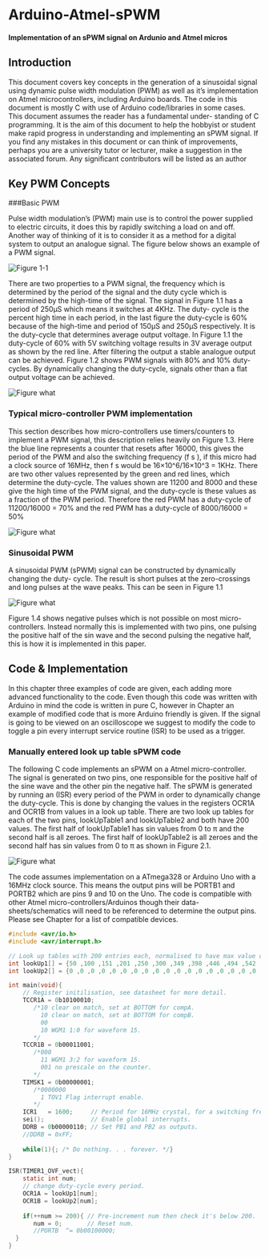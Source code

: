# Arduino-Atmel-sPWM

#### Implementation of an sPWM signal on Ardunio and Atmel micros

## Introduction

This document covers key concepts in the generation of a sinusoidal signal using dynamic
pulse width modulation (PWM) as well as it’s implementation on Atmel microcontrollers,
including Arduino boards. The code in this document is mostly C with use of Arduino
code/libraries in some cases. This document assumes the reader has a fundamental under-
standing of C programming.
It is the aim of this document to help the hobbyist or student make rapid progress
in understanding and implementing an sPWM signal. If you find any mistakes in this
document or can think of improvements, perhaps you are a university tutor or lecturer,
make a suggestion in the associated forum. Any significant contributors will be listed as an
author

## Key PWM Concepts
###Basic PWM

Pulse width modulation’s (PWM) main use is to control the power supplied to electric
circuits, it does this by rapidly switching a load on and off. Another way of thinking of it
is to consider it as a method for a digital system to output an analogue signal. The figure below shows an example of a PWM signal.

![Figure 1-1](https://github.com/Terbytes/Arduino-Atmel-sPWM/blob/master/im/basicPWM_3.png?raw=true "Figure 1.1")

There are two properties to a PWM signal, the frequency which is determined by the period of the signal and the duty cycle which is determined by the high-time of the signal. The signal in Figure 1.1 has a period of 250μS which means it switches at 4KHz. The duty- cycle is the percent high time in each period, in the last figure the duty-cycle is 60% because of the high-time and period of 150μS and 250μS respectively. It is the duty-cycle that determines average output voltage. In Figure 1.1 the duty-cycle of 60% with 5V switching voltage results in 3V average output as shown by the red line. After filtering the output a stable analogue output can be achieved. Figure 1.2 shows PWM signals with 80% and 10% duty-cycles. By dynamically changing the duty-cycle, signals other than a flat output voltage can be achieved.

![Figure what](https://github.com/Terbytes/Arduino-Atmel-sPWM/blob/master/im/basicPWM_4.png?raw=true "Figure")

### Typical micro-controller PWM implementation

This section describes how micro-controllers use timers/counters to implement a PWM signal, this description relies heavily on Figure 1.3. Here the blue line represents a counter that resets after 16000, this gives the period of the PWM and also the switching frequency (f s ), if this micro had a clock source of 16MHz, then f s would be 16×10^6/16×10^3 = 1KHz. There are two other values represented by the green and red lines, which determine the duty-cycle. The values shown are 11200 and 8000 and these give the high time of the PWM signal, and the duty-cycle is these values as a fraction of the PWM period. Therefore the red PWM has a duty-cycle of 11200/16000 = 70% and the red PWM has a duty-cycle of 8000/16000 = 50%

![Figure what](https://github.com/Terbytes/Arduino-Atmel-sPWM/blob/master/im/sawtooth_counter_1.png?raw=true "Figure")

### Sinusoidal PWM

A sinusoidal PWM (sPWM) signal can be constructed by dynamically changing the duty-
cycle. The result is short pulses at the zero-crossings and long pulses at the wave peaks.
This can be seen in Figure 1.1

![Figure what](https://github.com/Terbytes/Arduino-Atmel-sPWM/blob/master/im/PWMsin_2.png?raw=true "Figure")

Figure 1.4 shows negative pulses which is not possible on most micro-controllers.
Instead normally this is implemented with two pins, one pulsing the positive half of the sin
wave and the second pulsing the negative half, this is how it is implemented in this paper.

## Code & Implementation

In this chapter three examples of code are given, each adding more advanced functionality
to the code. Even though this code was written with Arduino in mind the code is written
in pure C, however in Chapter an example of modified code that is more Arduino friendly
is given. If the signal is going to be viewed on an oscilloscope we suggest to modify the
code to toggle a pin every interrupt service routine (ISR) to be used as a trigger.

### Manually entered look up table sPWM code

The following C code implements an sPWM on a Atmel micro-controller. The signal
is generated on two pins, one responsible for the positive half of the sine wave and the other
pin the negative half. The sPWM is generated by running an (ISR) every period of the
PWM in order to dynamically change the duty-cycle. This is done by changing the values
in the registers OCR1A and OCR1B from values in a look up table. There are two look up
tables for each of the two pins, lookUpTable1 and lookUpTable2 and both have 200 values.
The first half of lookUpTable1 has sin values from 0 to π and the second half is all zeroes.
The first half of lookUpTable2 is all zeroes and the second half has sin values from 0 to π
as shown in Figure 2.1.

![Figure what](https://github.com/Terbytes/Arduino-Atmel-sPWM/blob/master/im/lookup_2.png?raw=true "Figure")

The code assumes implementation on a ATmega328 or Arduino Uno with a 16MHz
clock source. This means the output pins will be PORTB1 and PORTB2 which are pins 9
and 10 on the Uno. The code is compatible with other Atmel micro-controllers/Arduinos
though their data-sheets/schematics will need to be referenced to determine the output
pins. Please see Chapter for a list of compatible devices.

```objective-c
#include <avr/io.h>
#include <avr/interrupt.h>

// Look up tables with 200 entries each, normalised to have max value of 1600 which is the period of the PWM loaded into register ICR1.
int lookUp1[] = {50 ,100 ,151 ,201 ,250 ,300 ,349 ,398 ,446 ,494 ,542 ,589 ,635 ,681 ,726 ,771 ,814 ,857 ,899 ,940 ,981 ,1020 ,1058 ,1095 ,1131 ,1166 ,1200 ,1233 ,1264 ,1294 ,1323 ,1351 ,1377 ,1402 ,1426 ,1448 ,1468 ,1488 ,1505 ,1522 ,1536 ,1550 ,1561 ,1572 ,1580 ,1587 ,1593 ,1597 ,1599 ,1600 ,1599 ,1597 ,1593 ,1587 ,1580 ,1572 ,1561 ,1550 ,1536 ,1522 ,1505 ,1488 ,1468 ,1448 ,1426 ,1402 ,1377 ,1351 ,1323 ,1294 ,1264 ,1233 ,1200 ,1166 ,1131 ,1095 ,1058 ,1020 ,981 ,940 ,899 ,857 ,814 ,771 ,726 ,681 ,635 ,589 ,542 ,494 ,446 ,398 ,349 ,300 ,250 ,201 ,151 ,100 ,50 ,0 ,0 ,0 ,0 ,0 ,0 ,0 ,0 ,0 ,0 ,0 ,0 ,0 ,0 ,0 ,0 ,0 ,0 ,0 ,0 ,0 ,0 ,0 ,0 ,0 ,0 ,0 ,0 ,0 ,0 ,0 ,0 ,0 ,0 ,0 ,0 ,0 ,0 ,0 ,0 ,0 ,0 ,0 ,0 ,0 ,0 ,0 ,0 ,0 ,0 ,0 ,0 ,0 ,0 ,0 ,0 ,0 ,0 ,0 ,0 ,0 ,0 ,0 ,0 ,0 ,0 ,0 ,0 ,0 ,0 ,0 ,0 ,0 ,0 ,0 ,0 ,0 ,0 ,0 ,0 ,0 ,0 ,0 ,0 ,0 ,0 ,0 ,0 ,0 ,0 ,0 ,0 ,0 ,0 ,0 ,0 ,0 ,0 ,0 ,0 ,0};
int lookUp2[] = {0 ,0 ,0 ,0 ,0 ,0 ,0 ,0 ,0 ,0 ,0 ,0 ,0 ,0 ,0 ,0 ,0 ,0 ,0 ,0 ,0 ,0 ,0 ,0 ,0 ,0 ,0 ,0 ,0 ,0 ,0 ,0 ,0 ,0 ,0 ,0 ,0 ,0 ,0 ,0 ,0 ,0 ,0 ,0 ,0 ,0 ,0 ,0 ,0 ,0 ,0 ,0 ,0 ,0 ,0 ,0 ,0 ,0 ,0 ,0 ,0 ,0 ,0 ,0 ,0 ,0 ,0 ,0 ,0 ,0 ,0 ,0 ,0 ,0 ,0 ,0 ,0 ,0 ,0 ,0 ,0 ,0 ,0 ,0 ,0 ,0 ,0 ,0 ,0 ,0 ,0 ,0 ,0 ,0 ,0 ,0 ,0 ,0 ,0 ,0 ,50 ,100 ,151 ,201 ,250 ,300 ,349 ,398 ,446 ,494 ,542 ,589 ,635 ,681 ,726 ,771 ,814 ,857 ,899 ,940 ,981 ,1020 ,1058 ,1095 ,1131 ,1166 ,1200 ,1233 ,1264 ,1294 ,1323 ,1351 ,1377 ,1402 ,1426 ,1448 ,1468 ,1488 ,1505 ,1522 ,1536 ,1550 ,1561 ,1572 ,1580 ,1587 ,1593 ,1597 ,1599 ,1600 ,1599 ,1597 ,1593 ,1587 ,1580 ,1572 ,1561 ,1550 ,1536 ,1522 ,1505 ,1488 ,1468 ,1448 ,1426 ,1402 ,1377 ,1351 ,1323 ,1294 ,1264 ,1233 ,1200 ,1166 ,1131 ,1095 ,1058 ,1020 ,981 ,940 ,899 ,857 ,814 ,771 ,726 ,681 ,635 ,589 ,542 ,494 ,446 ,398 ,349 ,300 ,250 ,201 ,151 ,100 ,50 ,0};

int main(void){
    // Register initilisation, see datasheet for more detail.
    TCCR1A = 0b10100010;
       /*10 clear on match, set at BOTTOM for compA.
         10 clear on match, set at BOTTOM for compB.
         00
         10 WGM1 1:0 for waveform 15.
       */
    TCCR1B = 0b00011001;
       /*000
         11 WGM1 3:2 for waveform 15.
         001 no prescale on the counter.
       */
    TIMSK1 = 0b00000001;
       /*0000000
         1 TOV1 Flag interrupt enable. 
       */
    ICR1   = 1600;     // Period for 16MHz crystal, for a switching frequency of 100KHz for 200 subdevisions per 50Hz sin wave cycle.
    sei();             // Enable global interrupts.
    DDRB = 0b00000110; // Set PB1 and PB2 as outputs.
    //DDRB = 0xFF;
	
    while(1){; /* Do nothing. . . forever. */}
}

ISR(TIMER1_OVF_vect){
    static int num;
    // change duty-cycle every period.
    OCR1A = lookUp1[num];
    OCR1B = lookUp2[num];
    
    if(++num >= 200){ // Pre-increment num then check it's below 200.
       num = 0;       // Reset num.
       //PORTB  ^= 0b00100000; 
  }
}
```